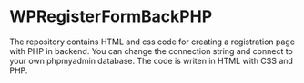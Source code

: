 # WPRegisterFormBackPHP
The repository contains HTML and css code for creating a registration page with PHP in backend.
You can change the connection string and connect to your own phpmyadmin database.
The code is writen in HTML with CSS and PHP.
